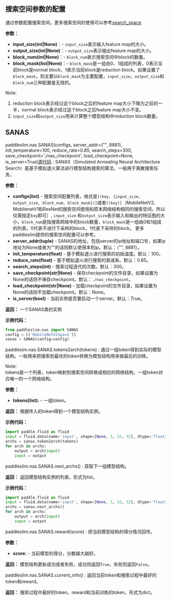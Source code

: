 ## 搜索空间参数的配置
通过参数配置搜索空间。更多搜索空间的使用可以参考[search_space](../search_space.md)

**参数：**

- **input_size(int|None)**：- `input_size`表示输入feature map的大小。
- **output_size(int|None)**：- `output_size`表示输出feature map的大小。
- **block_num(int|None)**：- `block_num`表示搜索空间中block的数量。
- **block_mask(list|None)**：- `block_mask`是一组由0、1组成的列表，0表示当前block是normal block，1表示当前block是reduction block。如果设置了`block_mask`，则主要以`block_mask`为主要配置，`input_size`，`output_size`和`block_num`三种配置是无效的。


Note:<br>
1. reduction block表示经过这个block之后的feature map大小下降为之前的一半，normal block表示经过这个block之后feature map大小不变。<br>
2. `input_size`和`output_size`用来计算整个模型结构中reduction block数量。

## SANAS

paddleslim.nas.SANAS(configs, server_addr=("", 8881), init_temperature=100, reduce_rate=0.85, search_steps=300, save_checkpoint='./nas_checkpoint', load_checkpoint=None, is_server=True)[源代码](https://github.com/PaddlePaddle/PaddleSlim/blob/develop/paddleslim/nas/sa_nas.py#L36)
: SANAS（Simulated Annealing Neural Architecture Search）是基于模拟退火算法进行模型结构搜索的算法，一般用于离散搜索任务。

**参数：**

- **configs(list<tuple>)** - 搜索空间配置列表，格式是`[(key, {input_size, output_size, block_num, block_mask})]`或者`[(key)]`（MobileNetV2、MobilenetV1和ResNet的搜索空间使用和原本网络结构相同的搜索空间，所以仅需指定`key`即可）, `input_size` 和`output_size`表示输入和输出的特征图的大小，`block_num`是指搜索网络中的block数量，`block_mask`是一组由0和1组成的列表，0代表不进行下采样的block，1代表下采样的block。 更多paddleslim提供的搜索空间配置可以参考。
- **server_addr(tuple)** - SANAS的地址，包括server的ip地址和端口号，如果ip地址为None或者为""的话则默认使用本机ip。默认：（"", 8881）。
- **init_temperature(float)** - 基于模拟退火进行搜索的初始温度。默认：100。
- **reduce_rate(float)** - 基于模拟退火进行搜索的衰减率。默认：0.85。
- **search_steps(int)** - 搜索过程迭代的次数。默认：300。
- **save_checkpoint(str|None)** - 保存checkpoint的文件目录，如果设置为None的话则不保存checkpoint。默认：`./nas_checkpoint`。
- **load_checkpoint(str|None)** - 加载checkpoint的文件目录，如果设置为None的话则不加载checkpoint。默认：None。
- **is_server(bool)** - 当前实例是否要启动一个server。默认：True。

**返回：**
一个SANAS类的实例

**示例代码：**
```python
from paddleslim.nas import SANAS
config = [('MobileNetV2Space')]
sanas = SANAS(config=config)
```


paddlesim.nas.SANAS.tokens2arch(tokens)
: 通过一组token得到实际的模型结构，一般用来把搜索到最优的token转换为模型结构用来做最后的训练。

Note:<br>
tokens是一个列表，token映射到搜索空间转换成相应的网络结构，一组token对应唯一的一个网络结构。

**参数：**

- **tokens(list):** - 一组token。

**返回：**
根据传入的token得到一个模型结构实例。

**示例代码：**
```python
import paddle.fluid as fluid
input = fluid.data(name='input', shape=[None, 3, 32, 32], dtype='float32')
archs = sanas.token2arch(tokens)
for arch in archs:
    output = arch(input)
    input = output
```

paddleslim.nas.SANAS.next_archs()
: 获取下一组模型结构。

**返回：**
返回模型结构实例的列表，形式为list。

**示例代码：**
```python
import paddle.fluid as fluid
input = fluid.data(name='input', shape=[None, 3, 32, 32], dtype='float32')
archs = sanas.next_archs()
for arch in archs:
    output = arch(input)
    input = output
```


paddleslim.nas.SANAS.reward(score)
: 把当前模型结构的得分情况回传。

**参数：**

- **score<float>:** - 当前模型的得分，分数越大越好。

**返回：**
模型结构更新成功或者失败，成功则返回`True`，失败则返回`False`。

paddleslim.nas.SANAS.current_info()
: 返回当前token和搜索过程中最好的token和reward。

**返回：**
搜索过程中最好的token，reward和当前训练的token，形式为dict。
